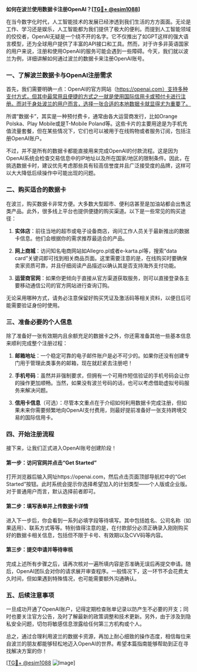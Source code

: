 **如何在波兰使用数据卡注册OpenAI？[[TG💪+ @esim1088](https://t.me/s/esim1088)]**

在当今数字化时代，人工智能技术的发展已经渗透到我们生活的方方面面。无论是工作、学习还是娱乐，人工智能都为我们提供了极大的便利。而提到人工智能领域的佼佼者，OpenAI无疑是一个绕不开的名字。它不仅推出了如GPT这样的强大语言模型，还为全球用户提供了丰富的API接口和工具。然而，对于许多非英语国家的用户来说，注册和使用OpenAI的服务可能会遇到一些障碍。今天，我们就以波兰为例，详细讲解如何通过波兰的数据卡来注册OpenAI账号。

### 一、了解波兰数据卡与OpenAI注册需求

首先，我们需要明确一点：OpenAI的官方网站（https://openai.com）支持多种支付方式，但其中最常用且便捷的方式之一就是使用国际信用卡或预付卡进行注册。而对于身处波兰的用户而言，选择一张合适的本地数据卡就显得尤为重要了。

所谓“数据卡”，其实是一种预付费卡，通常由各大运营商发行，比如Orange Polska、Play Mobile或是T-Mobile Poland等。这些卡片的主要用途是为手机充值流量套餐，但在某些情况下，它们也可以被用于在线购物或者服务订阅，包括注册OpenAI账户。

不过，并不是所有的数据卡都能直接用来完成OpenAI的付款流程。这是因为OpenAI系统会检查交易信息中的IP地址以及所在国家/地区的限制条件。因此，在挑选数据卡时，建议优先考虑那些具有较高信誉度并且广泛接受度的品牌，这样可以大大降低后续操作中可能出现的问题。

### 二、购买适合的数据卡

在波兰，购买数据卡非常方便。大多数大型超市、便利店甚至是加油站都会出售这类产品。此外，很多线上平台也提供便捷的购买渠道。以下是一些常见的购买途径：

1. **实体店**：前往当地的超市或电子设备商店，询问工作人员关于最新推出的数据卡信息。他们会根据你的需求推荐最适合的产品。
   
2. **网上商城**：访问知名电商网站如Allegro.pl或者e-karta.pl等，搜索“data card”关键词即可找到相关商品页面。这里需要注意的是，在线购买时要确保卖家资质可靠，并且仔细阅读产品描述以确认其是否支持海外支付功能。

3. **运营商官网**：如果你更倾向于直接从官方渠道获取服务，则可以直接登录各主要移动通信公司的官方网站进行查询订购。

无论采用哪种方式，请务必注意保留好购买凭证及激活码等相关资料，以便日后可能需要验证身份时使用。

### 三、准备必要的个人信息

除了准备好一张有效期内且余额充足的数据卡之外，你还需准备其他一些基本信息来顺利完成整个注册过程：

1. **邮箱地址**：一个稳定可靠的电子邮件账户是必不可少的。如果你还没有创建专门用于管理此类事务的邮箱，现在就赶紧去注册吧！
    
2. **手机号码**：虽然并非强制要求，但拥有一个可用作短信验证的手机号码会让你的操作更加顺畅。当然，如果没有波兰号码的话，也可以考虑借助虚拟号码服务来解决问题。

3. **信用卡信息**（可选）：尽管本文重点在于介绍如何利用数据卡完成注册，但如果未来你需要频繁地向OpenAI支付费用，则最好提前准备好一张支持跨境交易的国际信用卡。

### 四、开始注册流程

接下来，让我们正式进入OpenAI账号创建阶段！

#### 第一步：访问官网并点击“Get Started”

打开浏览器后输入网址https://openai.com，然后点击页面顶部导航栏中的“Get Started”按钮。此时系统会提示你选择希望加入的计划类型——个人版或企业版。对于普通用户而言，默认选择前者即可。

#### 第二步：填写表单并上传数据卡详情

进入下一步后，你会看到一系列必填字段等待填写。其中包括姓名、公司名称（如果适用）、联系方式等等。特别值得注意的是，在付款部分必须正确录入刚刚购买好的数据卡相关信息，包括但不限于卡号、有效期以及CVV码等内容。

#### 第三步：提交申请并等待审核

完成上述所有步骤之后，请再次核对一遍所填内容是否准确无误后再提交申请。随后，OpenAI团队会对你的请求展开审查程序。一般情况下，这一环节不会花费太久时间，但如果遇到特殊情况，也可能需要额外沟通确认。

### 五、后续注意事项

一旦成功开通了OpenAI账户，记得定期检查账单记录以防产生不必要的开支；同时也要关注官方公告，及时了解最新的政策调整和技术更新。另外，由于涉及到隐私安全问题，切勿将敏感信息泄露给任何第三方机构或个人。

总之，通过合理利用波兰的数据卡资源，再加上耐心细致的操作态度，相信每位来自波兰的朋友都能够轻松地迈入OpenAI的世界。希望本篇指南能够帮助到正在寻找解决方案的你！

[[TG💪+ @esim1088](https://t.me/s/esim1088) ![Image](https://i.postimg.cc/4NQfJmqS/Snipaste-2025-05-13-00-14-12.png)]